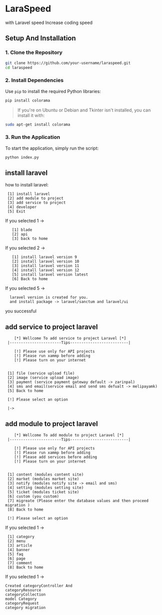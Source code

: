 # LaraSpeed
with Laravel speed Increase coding speed

## Setup And Installation

### 1. Clone the Repository

```bash
git clone https://github.com/your-username/laraspeed.git
cd laraspeed
```

### 2. Install Dependencies

Use `pip` to install the required Python libraries:

```bash
pip install colorama
```

> If you're on Ubuntu or Debian and Tkinter isn't installed, you can install it with:

```bash
sudo apt-get install colorama
```


### 3. Run the Application

To start the application, simply run the script:

```bash
python index.py
```

## install laravel
  how to install laravel:
```
 [1] install laravel
 [2] add module to project
 [3] add service to project
 [4] developer
 [5] Exit
```

If you selected 1 ->
```
   [1] blade
   [2] api
   [3] back to home
```

If you selected 2 ->
```
   [1] install laravel version 9
   [2] install laravel version 10
   [3] install laravel version 11
   [4] install laravel version 12
   [5] install laravel version latest
   [6] Back to home

```

If you selected 5 ->
```
  laravel version is created for you.
  and install package -> laravel/sanctum and laravel/ui
```
you successful 

## add service to project laravel
```
    [*] Wellcome To add service to project Laravel [*]
 |-----------------------Tips--------------------------|

    [!] Please use only for API projects
    [!] Please run xammp before adding
    [!] Please turn on your internet


 [1] file (service upload file)
 [2] image (service upload image)
 [3] payment (service payment gateway default -> zarinpal)
 [4] sms and email(service email and send sms defualt -> melipayamk)
 [5] Back to home

 [!] Please select an option

 |->

```

## add module to project laravel
```
    [*] Wellcome To add module to project Laravel [*]
 |-----------------------Tips--------------------------|

    [!] Please use only for API projects
    [!] Please run xammp before adding
    [!] Please add services before adding
    [!] Please turn on your internet


 [1] content (modules content site)
 [2] market (modules market site)
 [3] notify (modules notify site -> email and sms)
 [4] setting (modules setting site)
 [5] ticket (modules ticket site)
 [6] custom (you custom)
 [7] migreate (Please enter the database values ​​and then proceed migration )
 [8] Back to home

 [!] Please select an option

```

If you selected 1 ->

```
 [1] category
 [2] menu
 [3] article
 [4] banner
 [5] faq
 [6] page
 [7] comment
 [8] Back to home

```
If you selected 1 ->

```
Created categoryController And
categoryResource
categoryCollection
model Category
categoryRequest
category migration
```

